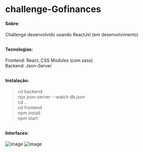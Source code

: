 # challenge-Gofinances
#### Sobre: 
Challenge desenvolvido usando ReactJs! (em desenvolvimento)

## 

#### Tecnologias:
Frontend: React, CSS Modules (com sass)<br />
Backend: Json-Server

##

#### Instalação:
> cd backend <br />
> npx json-server --watch db.json <br />
> cd .. <br />
> cd frontend <br />
> npm install <br />
> npm start <br />
##

#### Interfaces:
![image](https://user-images.githubusercontent.com/80600474/177169232-3f4dad42-9b5f-4b3f-be98-0ff96cc3a352.png)
![image](https://user-images.githubusercontent.com/80600474/177169303-39ed5a6f-969c-42d3-b549-0adcf7f1c105.png)

